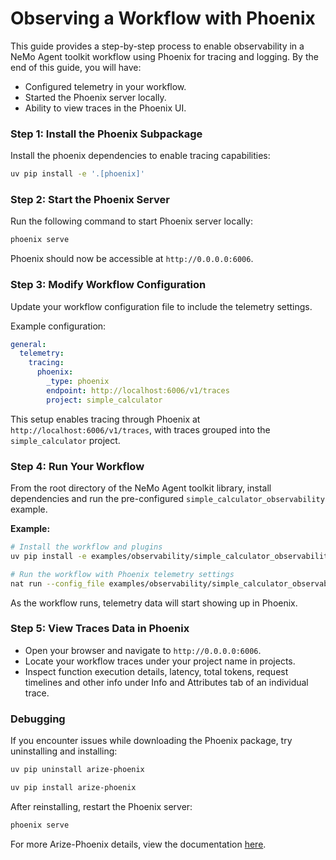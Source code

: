 <!--
SPDX-FileCopyrightText: Copyright (c) 2025, NVIDIA CORPORATION & AFFILIATES. All rights reserved.
SPDX-License-Identifier: Apache-2.0

Licensed under the Apache License, Version 2.0 (the "License");
you may not use this file except in compliance with the License.
You may obtain a copy of the License at

http://www.apache.org/licenses/LICENSE-2.0

Unless required by applicable law or agreed to in writing, software
distributed under the License is distributed on an "AS IS" BASIS,
WITHOUT WARRANTIES OR CONDITIONS OF ANY KIND, either express or implied.
See the License for the specific language governing permissions and
limitations under the License.
-->

# Observing a Workflow with Phoenix

This guide provides a step-by-step process to enable observability in a NeMo Agent toolkit workflow using Phoenix for tracing and logging. By the end of this guide, you will have:
- Configured telemetry in your workflow.
- Started the Phoenix server locally.
- Ability to view traces in the Phoenix UI.

### Step 1: Install the Phoenix Subpackage

Install the phoenix dependencies to enable tracing capabilities:

```bash
uv pip install -e '.[phoenix]'
```

### Step 2: Start the Phoenix Server

Run the following command to start Phoenix server locally:
```bash
phoenix serve
```
Phoenix should now be accessible at `http://0.0.0.0:6006`.

### Step 3: Modify Workflow Configuration

Update your workflow configuration file to include the telemetry settings.

Example configuration:
```yaml
general:
  telemetry:
    tracing:
      phoenix:
        _type: phoenix
        endpoint: http://localhost:6006/v1/traces
        project: simple_calculator
```
This setup enables tracing through Phoenix at `http://localhost:6006/v1/traces`, with traces grouped into the `simple_calculator` project.

### Step 4: Run Your Workflow

From the root directory of the NeMo Agent toolkit library, install dependencies and run the pre-configured `simple_calculator_observability` example.

**Example:**
```bash
# Install the workflow and plugins
uv pip install -e examples/observability/simple_calculator_observability/

# Run the workflow with Phoenix telemetry settings
nat run --config_file examples/observability/simple_calculator_observability/configs/config-phoenix.yml --input "What is 1*2?"
```
As the workflow runs, telemetry data will start showing up in Phoenix.

### Step 5: View Traces Data in Phoenix

- Open your browser and navigate to `http://0.0.0.0:6006`.
- Locate your workflow traces under your project name in projects.
- Inspect function execution details, latency, total tokens, request timelines and other info under Info and Attributes tab of an individual trace.

### Debugging

If you encounter issues while downloading the Phoenix package, try uninstalling and installing:
```bash
uv pip uninstall arize-phoenix

uv pip install arize-phoenix
```

After reinstalling, restart the Phoenix server:
```bash
phoenix serve
```

For more Arize-Phoenix details, view the documentation [here](https://arize.com/docs/phoenix).
